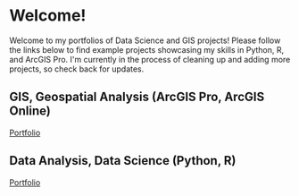 # Welcome!
Welcome to my portfolios of Data Science and GIS projects! Please follow the links below to find example projects showcasing my skills in Python, R, and ArcGIS Pro.
I'm currently in the process of cleaning up and adding more projects, so check back for updates.

## GIS, Geospatial Analysis (ArcGIS Pro, ArcGIS Online)

[Portfolio](https://github.com/AmelieScha/portfolio/blob/main/portfolio_GIS.md)

## Data Analysis, Data Science (Python, R)

[Portfolio](https://github.com/AmelieScha/portfolio/blob/main/portfolio_DS.md)
